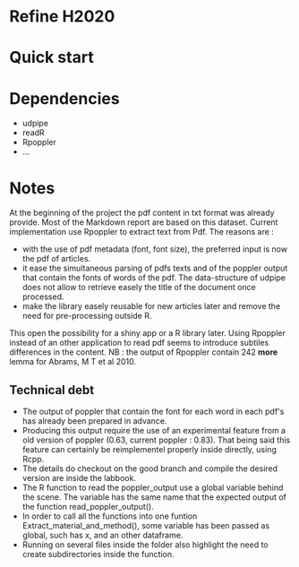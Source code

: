 # Refine H2020


# Quick start


# Dependencies

* udpipe
* readR
* Rpoppler
* ...

# Notes

At the beginning of the project the pdf content in txt format was already provide. Most of the Markdown report are based on this dataset.
Current implementation use Rpoppler to extract text from Pdf. The reasons are :

* with the use of pdf metadata (font, font size), the preferred input is now the pdf of articles.
* it ease the simultaneous parsing of pdfs texts and of the poppler output that contain the fonts of words of the pdf. The data-structure of udpipe does not allow to retrieve easely the title of the document once processed.
* make the library easely reusable for new articles later and remove the need for pre-processing outside R.

This open the possibility for a shiny app or a R library later.
Using Rpoppler instead of an other application to read pdf seems to introduce subtiles differences in the content. 
NB : the output of Rpoppler contain 242 **more** lemma for Abrams, M T et al 2010. 

## Technical debt 

* The output of poppler that contain the font for each word in each pdf's has already been prepared in advance. 
* Producing this output require the use of an experimental feature from a old version of poppler (0.63, current poppler : 0.83). That being said this feature can certainly be reimplementel properly inside directly, using Rcpp.
* The details do checkout on the good branch and compile the desired version are inside the labbook.
* The R function to read the poppler_output use a global variable behind the scene. The variable has the same name that the expected output of the function read_poppler_output().
* In order to call all the functions into one funtion Extract_material_and_method(), some variable has been passed as global, such has x, and an other dataframe.
* Running on several files inside the folder also highlight the need to create subdirectories inside the function.

